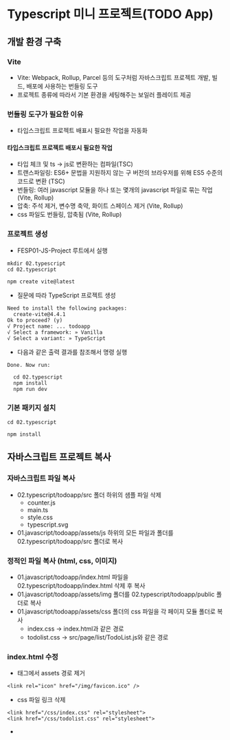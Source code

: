 # Typescript 미니 프로젝트(TODO App)

## 개발 환경 구축

### Vite

- Vite: Webpack, Rollup, Parcel 등의 도구처럼 자바스크립트 프로젝트 개발, 빌드, 배포에 사용하는 번들링 도구
- 프로젝트 종류에 따라서 기본 환경을 세팅해주는 보일러 플레이트 제공

### 번들링 도구가 필요한 이유

- 타입스크립트 프로젝트 배표시 필요한 작업을 자동화

#### 타입스크립트 프로젝트 배포시 필요한 작업

- 타입 체크 및 ts -> js로 변환하는 컴파일(TSC)
- 트랜스파일링: ES6+ 문법을 지원하지 않는 구 버전의 브라우저를 위해 ES5 수준의 코드로 변환 (TSC)
- 번들링: 여러 javascript 모듈을 하나 또는 몇개의 javascript 파일로 묶는 작업 (Vite, Rollup)
- 압축: 주석 제거, 변수명 축약, 화이트 스페이스 제거 (Vite, Rollup)
- css 파일도 번들링, 압축됨 (Vite, Rollup)

### 프로젝트 생성

- FESP01-JS-Project 루트에서 실행

```
mkdir 02.typescript
cd 02.typescript

npm create vite@latest
```

- 질문에 따라 TypeScript 프로젝트 생성

```
Need to install the following packages:
  create-vite@4.4.1
Ok to proceed? (y)
√ Project name: ... todoapp
√ Select a framework: » Vanilla
√ Select a variant: » TypeScript
```

- 다음과 같은 출력 결과를 참조해서 명령 실행

```
Done. Now run:

  cd 02.typescript
  npm install
  npm run dev
```

### 기본 패키지 설치

```
cd 02.typescript

npm install
```

## 자바스크립트 프로젝트 복사

### 자바스크립트 파일 복사

- 02.typescript/todoapp/src 폴더 하위의 샘플 파일 삭제
  - counter.js
  - main.ts
  - style.css
  - typescript.svg
- 01.javascript/todoapp/assets/js 하위의 모든 파일과 폴더를 02.typescript/todoapp/src 폴더로 복사

### 정적인 파일 복사 (html, css, 이미지)

- 01.javascript/todoapp/index.html 파일을 02.typescript/todoapp/index.html 삭제 후 복사
- 01.javascript/todoapp/assets/img 폴더를 02.typescript/todoapp/public 폴더로 복사
- 01.javascript/todoapp/assets/css 폴더의 css 파일을 각 페이지 모듈 폴더로 복사
  - index.css -> index.html과 같은 경로
  - todolist.css -> src/page/list/TodoList.js와 같은 경로

### index.html 수정

- <link> 태그에서 assets 경로 제거

```
<link rel="icon" href="/img/favicon.ico" />
```

- css 파일 링크 삭제

```
<link href="/css/index.css" rel="stylesheet">
<link href="/css/todolist.css" rel="stylesheet">
```

- <script> 태그의 js 경로 수정

```
<script type="module" src="/src/index.ts"></script>
```

### 테스트

#### 개발 서버 실행

```
npm run dev
```

- 출력된 접속 정보 확인해서 개발 서버 접속
  - 기본 포트는 5173으로 구동되고 해당 포트가 사용중일 경우 번호가 하나씩 증가
  - http://localhost:5173/
- HMR (Hot Module Replacement) 지원됨

#### 기능 테스트

- 모든 기능 테스트
- 개발자 도구의 network 탭에서 css 파일이나 이미지 파일에 404 에러가 발생하는 경우 경로 확인 후 수정

## 타입스크립트로 리팩토링 (공통 파일)

### tsconfig.json 파일 수정

- js 모듈 사용 가능하도록 추가

```
/* JavaScript Support */
"allowJs": true,  // js 모듈 사용 가능
```

### index.js 파일 수정

#### 파일 확장자 변경

- src/index.js -> src/index.ts로 수정

#### css 파일 import

```
import './index.css';
```

#### import 구문 수정

- 점진적으로 .js 파일을 .ts로 변경할 예정이므로 둘다 적용 가능하도록 import 구문에서 모듈의 확장자를 제거

```
import App from './App';
```

- 다른 js 파일에도 적용

#### 타입 관련 컴파일 에러 수정

```
root!.appendChild(await App());
```

#### await 에러 수정

- Top-level await 기능은 ECMAScript 2022 부터 지원되므로 하위 호환을 위해서 IIFE 패턴으로 수정

```
(async()=>{
  root!.appendChild(await App());
})();
```

### App.js 파일 수정

- App.js -> App.ts로 수정
- 컴파일 에러 수정

### Router.js 파일 수정

- Router.js -> Router.ts로 수정
- 컴파일 에러 수정

### 애플리케이션 배포

```
npm run build
```

### 배포된 애플리케이션 테스트

```
npm run preview
```

### 타입 추가

- src 폴더에 todoapp.d.ts 파일 생성

```
interface TodoItem {
  _id: number,
  title: string,
  content: string,
  done: true,
  createdAt: string,
  updatedAt: string
}

interface TodoListResponse {
  ok: number;
  items: TodoItem[],
  pagination: {
    page: number,
    limit: number,
    total: number,
    totalPages: number
  }
}

interface TodoResponse {
  ok: number;
  item: TodoItem
}
```

## 타입스크립트로 리팩토링 (기능별 파일, 드라이버만 작업)

### Todolist.js 파일 수정

- pages/list/Todolist.js -> Todolist.ts로 수정

#### css 파일 import

```
import './todolist.css';
```

#### axios 모듈 설치

```
npm i axios
```

#### axios 모듈 추가

```
import axios from 'axios';
```

#### index.html에서 axios 제거

```
<script src="https://unpkg.com/axios@1.6.0/dist/axios.min.js"></script>
```

#### axios 요청에 타입 추가

```
response = await axios<TodoListResponse>('http://localhost:33088/api/todolist');
```

#### 컴파일 에러 수정

### 나머지 파일 수정
